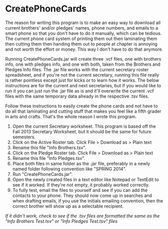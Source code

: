 CreatePhoneCards
================

The reason for writing this program is to make an easy way to download all current brothers' and/or pledges' names, phone numbers, and emails to a smart phone so that you don't have to do it manually, which can be tedious. The current phone card system of printing them out then laminating them then cutting them then handing them out to people at chapter is annoying and not worth the effort or money. This way I don't have to do that anymore.

Running CreatePhoneCards.jar will create three .vcf files, one with brothers info, one with pledges info, and one with both, taken from the Brothers and Pledges Info files. The .jar file works with the current secretary roster spreadsheet, and if you're not the current secretary, running this file really is rather pointless except just for kicks or to learn how it works. The below instructions are for the current and next secretaries, but if you would like to run it you can just run the .jar file as is and it'll overwrite the current .vcf files with the same temporary data already in the respective .tsv files.

Follow these instructions to easily create the phone cards and not have to do all that laminating and cutting stuff that makes you feel like a fifth grader in arts and crafts. That's the whole reason I wrote this program.

1. Open the current Secretary worksheet. This program is based off the Fall 2013 Secretary Worksheet, but it should be the same for future semesters.
2. Click on the Active Roster tab. Click File > Download as > Plain text
3. Rename this file "Info Brothers.tsv".
4. Click on the Pledge Roster tab. Click File > Download as > Plain text
5. Rename this file "Info Pledges.tsv".
6. Place both files in same folder as the .jar file, preferably in a newly named folder following convention like "SPRING 2014".
7. Run "CreatePhoneCards.jar".
8. Open the newly created files in a text editor like Notepad or TextEdit to see if it worked. If they're not empty, it probably worked correctly.
9. To fully test, email the files to yourself and see if you can add the contacts to your phone. They should now come up in searches and when drafting emails, if you use the initials emailing convention, then the correct brother will show up as a selectable recipient.

*If it didn't work, check to see if the .tsv files are formatted the same as 
the "Info Brothers Test.tsv" or "Info Pledges Test.tsv" files*